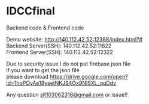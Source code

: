 # IDCCfinal
Backend code & Frontend code  

Demo website: http://140.112.42.52:12388/index.html?#  
Backend Server(SSH): 140.112.42.52:11622  
Frontend Server(SSH): 140.112.42.52:12322  

Due to security issue I do not put firebase json file  
if you want to get the json file  
please download https://drive.google.com/open?id=1hoPOyAe19ysetNKJS4Ox9NISXL_qqDdv  

Any question slt103062318@gmail.com or issue!!  